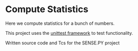 # Compute Statistics

Here we compute statistics for a bunch of numbers.

This project uses the
[unittest framework](https://docs.python.org/3/library/unittest.html)
to test functionality.

Written source code and Tcs for the SENSE.PY project
